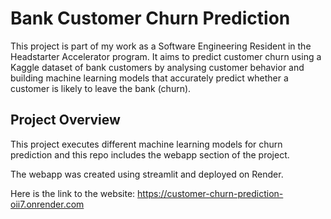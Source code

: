 # Bank Customer Churn Prediction

This project is part of my work as a Software Engineering Resident in the Headstarter Accelerator program. 
It aims to predict customer churn using a Kaggle dataset of bank customers by analysing customer behavior and building machine learning models that accurately predict whether a customer is likely to leave the bank (churn).

## Project Overview

This project executes different machine learning models for churn prediction and this repo includes the webapp section of the project.

The webapp was created using streamlit and deployed on Render. 

Here is the link to the website: https://customer-churn-prediction-oii7.onrender.com


